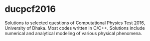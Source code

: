# ducpcf2016
Solutions to selected questions of Computational Physics Test 2016, University of Dhaka. Most codes written in C/C++. Solutions include numerical and analytical modeling of various physical phenomena.
